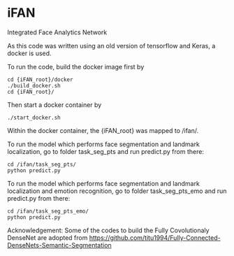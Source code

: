 # iFAN
Integrated Face Analytics Network 

As this code was written using an old version of tensorflow and Keras, a docker is used.

To run the code, build the docker image first by
```
cd {iFAN_root}/docker
./build_docker.sh
cd {iFAN_root}/
```

Then start a docker container by 
```
./start_docker.sh
```

Within the docker container, the {iFAN_root} was mapped to /ifan/.

To run the model which performs face segmentation and landmark localization, go to folder task_seg_pts and run predict.py from there:
```
cd /ifan/task_seg_pts/
python predict.py
```

To run the model which performs face segmentation and landmark localization and emotion recognition, go to folder task_seg_pts_emo and run predict.py from there:
```
cd /ifan/task_seg_pts_emo/
python predict.py
```


Acknowledgement: 
Some of the codes to build the Fully Covolutionaly DenseNet are adopted from 
https://github.com/titu1994/Fully-Connected-DenseNets-Semantic-Segmentation
